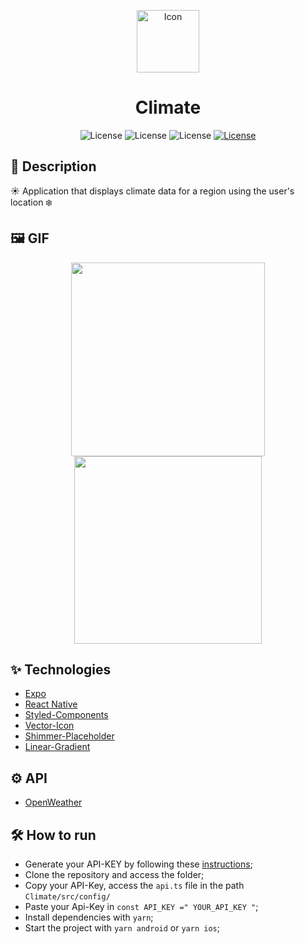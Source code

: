 <p align="center">
<img alt="Icon" width='100' style' src="https://user-images.githubusercontent.com/51713169/165177946-2a0c6264-fdd7-4e06-b477-138c1e4df103.png">
  
</p>

<h1 align="center">Climate</h1>

<p align="center">
     <img alt="License" src="https://img.shields.io/static/v1?label=React-Native&message=0.64.3&color=202020&labelColor=008CCD">
     <img alt="License" src="https://img.shields.io/static/v1?label=Expo&message=44.0.0&color=FFFFFF&labelColor=000000">
     <img alt="License" src="https://img.shields.io/static/v1?label=TypeScript&message=4.3.5&color=FFFFFF&labelColor=082e5c">
  <a href="https://github.com/Victor5g/Climate/blob/main/LICENSE">
     <img alt="License" src="https://img.shields.io/static/v1?label=license&message=MIT&color=8257E5&labelColor=000000">
  </a>
    
                                  
</p>

## 🧾 Description
 ☀️ Application that displays climate data for a region using the user's location ❄️

## 🖼 GIF 
<p align="center">                       
  <img src='https://user-images.githubusercontent.com/51713169/165180040-9619cd20-7393-4a7a-956b-0367d565daa3.gif' width='310' />              
  <img src='https://user-images.githubusercontent.com/51713169/165179729-7655f379-dacc-4069-a9c7-18fa1c510776.gif' width='300' />

  
</p>

## ✨ Technologies 
- [Expo](https://expo.dev/)
- [React Native](https://reactnative.dev/)
- [Styled-Components](https://styled-components.com/)
- [Vector-Icon](https://docs.expo.dev/guides/icons/#expovector-icons)
- [Shimmer-Placeholder](https://github.com/tomzaku/react-native-shimmer-placeholder)
- [Linear-Gradient](https://docs.expo.dev/versions/latest/sdk/linear-gradient/)
                                                                                                                              
                                                                                                                              
## ⚙️ API
- [OpenWeather](https://openweathermap.org/)                                                                                                                               
                                                                                                                              
## 🛠  How to run

- Generate your API-KEY by following these [instructions](https://docs.thingpulse.com/how-tos/openweathermap-key/);
- Clone the repository and access the folder;
- Copy your API-Key, access the `api.ts` file in the path `Climate/src/config/`
- Paste your Api-Key in `const API_KEY =" YOUR_API_KEY "`;
- Install dependencies with `yarn`;
- Start the project with `yarn android` or `yarn ios`;
